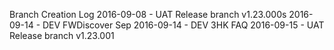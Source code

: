 Branch Creation Log
2016-09-08 - UAT Release branch v1.23.000s
2016-09-14 - DEV FWDiscover Sep
2016-09-14 - DEV 3HK FAQ
2016-09-15 - UAT Release branch v1.23.001
